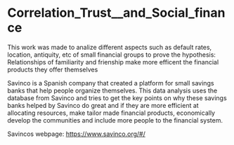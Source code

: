 # Correlation_Trust__and_Social_finance
This work was made to analize different aspects such as default rates, location, antiquity, etc of small financial groups to prove the hypothesis: Relationships of familiarity and frienship make more efficent the financial products they offer themselves

Savinco is a Spanish company that created a platform for small savings banks that help people organize themselves. This data analysis uses the database from Savinco and tries to get the key points on why these savings banks helped by Savinco do great and if they are more efficient at allocating resources, make tailor made financial products, economically develop the communities and include more people to the financial system.

Savincos webpage: https://www.savinco.org/#/
